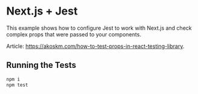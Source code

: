 # Next.js + Jest

This example shows how to configure Jest to work with Next.js and check complex props that were passed to your components.

Article: https://akoskm.com/how-to-test-props-in-react-testing-library.

## Running the Tests

```bash
npm i
npm test
```

